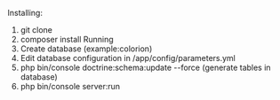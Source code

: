 Installing:
1) git clone
2) composer install
Running
1) Create database (example:colorion)
2) Edit database configuration in /app/config/parameters.yml
3) php bin/console doctrine:schema:update --force (generate tables in database)
4) php bin/console server:run